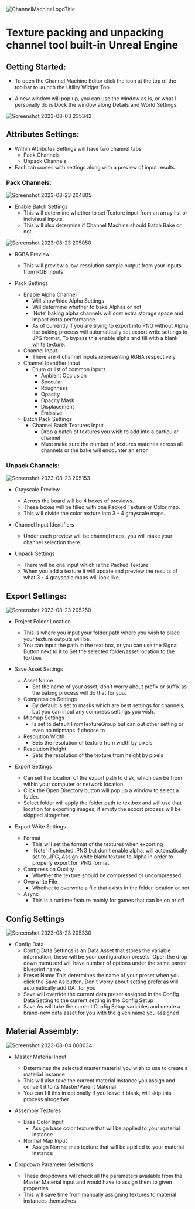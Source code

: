 ![ChannelMachineLogoTitle](https://github.com/Kranox21/ChannelMachine/assets/11131166/ce3af0e2-17fd-48b9-b311-079d85146329)

# Texture packing and unpacking channel tool built-in Unreal Engine

## Getting Started:
- To open the Channel Machine Editor click the icon at the top of the toolbar to launch the Utility Widget Tool

- A new window will pop up, you can use the window as is, or what I personally do is Dock the window along Details and World Settings.

![Screenshot 2023-08-03 235342](https://github.com/Kranox21/ChannelMachine/assets/11131166/20d5a248-9a6d-4d17-ba36-93ee8163e537)

## Attributes Settings:
- Within Attributes Settings will have two channel tabs
  - Pack Channels
  - Unpack Channels
- Each tab comes with settings along with a preview of input results

### Pack Channels:

![Screenshot 2023-08-23 204805](https://github.com/Kranox21/ChannelMachine/assets/11131166/ae8abc2f-deb8-44de-95c0-53fe1452b956)
- Enable Batch Settings
  - This will determine whether to set Texture input from an array list or indivisual inputs.
  - This will also determine if Channel Machine should Batch Bake or not.

![Screenshot 2023-08-23 205050](https://github.com/Kranox21/ChannelMachine/assets/11131166/9a05a817-4af8-4a52-9db4-babf6b420c26)

 - RGBA Preview
   - This will preview a low-resolution sample output from your inputs from RGB Inputs

  - Pack Settings
    - Enable Alpha Channel
      - Will show/hide Alpha Settings
      - Will determine whether to bake Alphas or not
      - ‘Note’ baking alpha channels will cost extra storage space and impact extra performance.
      - As of currently if you are trying to export into PNG without Alpha, the baking process will automatically set export write settings to JPG format, To bypass this enable alpha and fill with a blank white texture.
     - Channel Input
       - There are 4 channel inputs representing RGBA respectively
      - Channel Identifier Input
        - Enum or list of common inputs
          - Ambient Occlusion
          - Specular
          - Roughness
          - Opacity
          - Opacity Mask
          - Displacement
          - Emissive
     - Batch Pack Settings
       - Channel Batch Textures Input
         - Drop a batch of textures you wish to add into a particular channel
         - Must make sure the number of textures matches across all channels or the bake will encounter an error

 ### Unpack Channels:

![Screenshot 2023-08-23 205153](https://github.com/Kranox21/ChannelMachine/assets/11131166/a6ff31c1-190e-4928-b8fc-03d890d74443)

 - Grayscale Preview
   - Across the board will be 4 boxes of previews.
   - These boxes will be filled with one Packed Texture or Color map.
   - This will divide the color texture into 3 - 4 grayscale maps.
 
  - Channel Input Identifiers
    - Under each preview will be channel maps, you will make your channel selection there.
 
   - Unpack Settings
     - There will be one input which is the Packed Texture
     - When you add a texture it will update and preview the results of what 3 - 4 grayscale maps will look like.

## Export Settings:

![Screenshot 2023-08-23 205250](https://github.com/Kranox21/ChannelMachine/assets/11131166/6a222818-6294-439e-bf6c-52777a500c88)

- Project Folder Location
  - This is where you input your folder path where you wish to place your texture outputs will be.
  - You can input the path in the text box, or you can use the Signal Button next to it to Set the selected folder/asset location to the textbox

- Save Asset Settings
  - Asset Name
    - Set the name of your asset, don’t worry about prefix or suffix as the baking process will do that for you.
  - Compression Settings
    - By default is set to masks which are best settings for channels, but you can input any compress settings you wish.
  - Mipmap Settings
    - Is set to default FromTextureGroup but can put other setting or even no mipmaps if choose to
  - Resolution Width
    - Sets the resolution of texture from width by pixels
  - Resolution Height
    - Sets the resolution of the texture from height by pixels

- Export Settings
  - Can set the location of the export path to disk, which can be from within your computer or network location.
  - Click the Open Directory button will pop up a window to select a folder.
  - Select folder will apply the folder path to textbox and will use that location for exporting images, if empty the export process will be skipped altogether.

- Export Write Settings
  - Format
    - This will set the format of the textures when exporting
    - 'Note' if selected .PNG but don't enable alpha, will automatically set to .JPG, Assign white blank texture to Alpha in order to properly export for .PNG format.
  - Compression Quality
    - Whether the texture should be compressed or uncompressed
  - Overwrite File
    - Whether to overwrite a file that exists in the folder location or not
  - Async
    - This is a runtime feature mainly for games that can be on or off

## Config Settings

![Screenshot 2023-08-23 205330](https://github.com/Kranox21/ChannelMachine/assets/11131166/3149b00b-b38e-4e93-bcd3-1e063ccfb24a)

- Config Data
  - Config Data Settings is an Data Asset that stores the variable information, these will be your configuration presets. Open the drop down menu and will have number of options under the same parent blueprint name.
  - Preset Name This determines the name of your preset when you click the Save As button, Don't worry about setting prefix as will automatically add DA_ for you
  - Save will override the current data preset assigned in the Config Data Setting to the current setting in the Config Setup
  - Save As will take the current Config Setup variables and create a brand-new data asset for you with the given name you assigned

## Material Assembly:

![Screenshot 2023-08-04 000034](https://github.com/Kranox21/ChannelMachine/assets/11131166/ab912987-0a3f-49b3-ac1a-a437170689ee)

- Master Material Input
  - Determines the selected master material you wish to use to create a material instance
  - This will also take the current material instance you assign and convert it to its Master/Parent Material
  - You can fill this in optionally if you leave it blank, will skip this process altogether
 
- Assembly Textures
  - Base Color Input
    - Assign base color texture that will be applied to your material instance
  - Normal Map Input
    - Assign Normal map texture that will be applied to your material instance

- Dropdown Parameter Selections
  - These dropdowns will check all the parameters available from the Master Material input and would have to assign them to given properties
  - This will save time from manually assigning textures to material instances themselves
